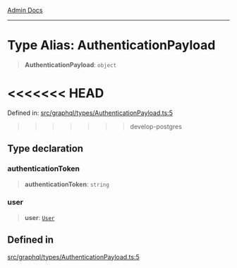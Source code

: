 [Admin Docs](/)

***

# Type Alias: AuthenticationPayload

> **AuthenticationPayload**: `object`

<<<<<<< HEAD
=======
Defined in: [src/graphql/types/AuthenticationPayload.ts:5](https://github.com/PalisadoesFoundation/talawa-api/blob/37e2d6abe1cabaa02f97a3c6c418b81e8fcb5a13/src/graphql/types/AuthenticationPayload.ts#L5)

>>>>>>> develop-postgres
## Type declaration

### authenticationToken

> **authenticationToken**: `string`

### user

> **user**: [`User`](../../User/User/type-aliases/User.md)

## Defined in

[src/graphql/types/AuthenticationPayload.ts:5](https://github.com/NishantSinghhhhh/talawa-api/blob/ff0f1d6ae21d3428519b64e42fe3bfdff573cb6e/src/graphql/types/AuthenticationPayload.ts#L5)
